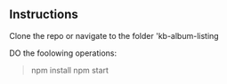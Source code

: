 ## Instructions

Clone the repo or navigate to the folder 'kb-album-listing

DO the foolowing operations: 

> npm install
> npm start